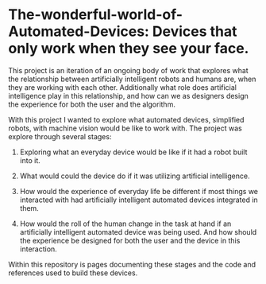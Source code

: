 # The-wonderful-world-of-Automated-Devices: Devices that only work when they see your face.

This project is an iteration of an ongoing body of work that explores what 
the relationship between artificially intelligent robots and humans are, 
when they are working with each other. Additionally what role does artificial 
intelligence play in this relationship, and how can we as designers design the 
experience for both the user and the algorithm.

With this project I wanted to explore what automated devices, simplified robots, 
with machine vision would be like to work with. The project was explore through 
several stages:

1) Exploring what an everyday device would be like if it had a robot built into it. 

2) What would could the device do if it was utilizing artificial intelligence. 

3) How would the experience of everyday life be different if most things we interacted
   with had artificially intelligent automated devices integrated in them.
   
4) How would the roll of the human change in the task at hand if an artificially 
   intelligent automated device was being used.  And how should the experience 
   be designed for both the user and the device in this interaction. 


Within this repository is pages documenting these stages and the code and 
references used to build these devices.
